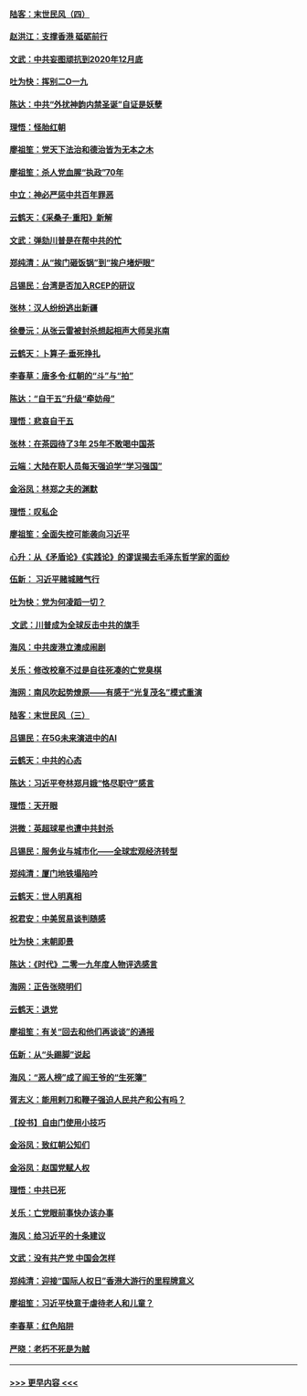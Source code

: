 #### [陆客：末世民风（四）](../pages/nsc993/n11749203.md?t=12280244) 
#### [赵洪江：支撑香港 砥砺前行](../pages/nsc993/n11748482.md?t=12280244) 
#### [文武：中共妄图顽抗到2020年12月底](../pages/nsc993/n11748446.md?t=12280244) 
#### [吐为快：挥别二O一九](../pages/nsc993/n11748411.md?t=12280244) 
#### [陈达：中共“外扰神韵内禁圣诞”自证是妖孽](../pages/nsc993/n11748226.md?t=12280244) 
#### [理悟：怪胎红朝](../pages/nsc993/n11748206.md?t=12280244) 
#### [廖祖笙：党天下法治和德治皆为无本之木](../pages/nsc993/n11748135.md?t=12280244) 
#### [廖祖笙：杀人党血腥“执政”70年](../pages/nsc993/n11745144.md?t=12280244) 
#### [中立：神必严惩中共百年罪恶](../pages/nsc993/n11744970.md?t=12280244) 
#### [云鹤天：《采桑子‧重阳》新解](../pages/nsc993/n11744948.md?t=12280244) 
#### [文武：弹劾川普是在帮中共的忙](../pages/nsc993/n11744758.md?t=12280244) 
#### [郑纯清：从“挨门砸饭锅”到“挨户堵炉眼”](../pages/nsc993/n11744745.md?t=12280244) 
#### [吕锡民：台湾是否加入RCEP的研议](../pages/nsc993/n11744701.md?t=12280244) 
#### [张林：汉人纷纷逃出新疆](../pages/nsc993/n11743530.md?t=12280244) 
#### [徐曼沅：从张云雷被封杀想起相声大师吴兆南](../pages/nsc993/n11741816.md?t=12280244) 
#### [云鹤天：卜算子‧垂死挣扎](../pages/nsc993/n11739956.md?t=12280244) 
#### [李春草：唐多令‧红朝的“斗”与“拍”](../pages/nsc993/n11739830.md?t=12280244) 
#### [陈达：“自干五”升级“牵妨母”](../pages/nsc993/n11739724.md?t=12280244) 
#### [理悟：悲哀自干五](../pages/nsc993/n11739547.md?t=12280244) 
#### [张林：在茶园待了3年 25年不敢喝中国茶](../pages/nsc993/n11739240.md?t=12280244) 
#### [云端：大陆在职人员每天强迫学“学习强国”](../pages/nsc993/n11738735.md?t=12280244) 
#### [金浴凤：林郑之夫的渊默](../pages/nsc993/n11737735.md?t=12280244) 
#### [理悟：叹私企](../pages/nsc993/n11737715.md?t=12280244) 
#### [廖祖笙：全面失控可能袭向习近平](../pages/nsc993/n11737704.md?t=12280244) 
#### [心升：从《矛盾论》《实践论》的谬误揭去毛泽东哲学家的面纱](../pages/nsc993/n11736962.md?t=12280244) 
#### [伍新： 习近平赌城赌气行](../pages/nsc993/n11736929.md?t=12280244) 
#### [吐为快：党为何凌蹈一切？](../pages/nsc993/n11736915.md?t=12280244) 
#### [ 文武：川普成为全球反击中共的旗手](../pages/nsc993/n11736882.md?t=12280244) 
#### [海风：中共废港立澳成闹剧](../pages/nsc993/n11735857.md?t=12280244) 
#### [关乐：修改校章不过是自往死凑的亡党臭棋](../pages/nsc993/n11735097.md?t=12280244) 
#### [海网：南风吹起势燎原——有感于“光复茂名”模式重演](../pages/nsc993/n11732308.md?t=12280244) 
#### [陆客：末世民风（三）](../pages/nsc993/n11732211.md?t=12280244) 
#### [吕锡民：在5G未来演进中的AI](../pages/nsc993/n11730010.md?t=12280244) 
#### [云鹤天：中共的心态](../pages/nsc993/n11729906.md?t=12280244) 
#### [陈达：习近平夸林郑月娥“恪尽职守”感言](../pages/nsc993/n11729881.md?t=12280244) 
#### [理悟：天开眼](../pages/nsc993/n11729699.md?t=12280244) 
#### [洪微：英超球星也遭中共封杀](../pages/nsc993/n11727243.md?t=12280244) 
#### [吕锡民：服务业与城市化——全球宏观经济转型](../pages/nsc993/n11725845.md?t=12280244) 
#### [郑纯清：厦门地铁塌陷吟](../pages/nsc993/n11725813.md?t=12280244) 
#### [云鹤天：世人明真相](../pages/nsc993/n11725621.md?t=12280244) 
#### [祝君安：中美贸易谈判随感](../pages/nsc993/n11725609.md?t=12280244) 
#### [吐为快：末朝即景](../pages/nsc993/n11723365.md?t=12280244) 
#### [陈达：《时代》二零一九年度人物评选感言](../pages/nsc993/n11723337.md?t=12280244) 
#### [海网：正告张晓明们](../pages/nsc993/n11723228.md?t=12280244) 
#### [云鹤天：退党](../pages/nsc993/n11723056.md?t=12280244) 
#### [廖祖笙：有关“回去和他们再谈谈”的通报](../pages/nsc993/n11722442.md?t=12280244) 
#### [伍新：从“头踢脚”说起](../pages/nsc993/n11722429.md?t=12280244) 
#### [海风：“恶人榜”成了阎王爷的“生死簿”](../pages/nsc993/n11722272.md?t=12280244) 
#### [胥志义：能用剌刀和鞭子强迫人民共产和公有吗？](../pages/nsc993/n11720569.md?t=12280244) 
#### [【投书】自由门使用小技巧](../pages/nsc993/n11720180.md?t=12280244) 
#### [金浴凤：致红朝公知们](../pages/nsc993/n11720563.md?t=12280244) 
#### [金浴凤：赵国党赋人权](../pages/nsc993/n11720533.md?t=12280244) 
#### [理悟：中共已死](../pages/nsc993/n11720233.md?t=12280244) 
#### [关乐：亡党眼前事快办该办事](../pages/nsc993/n11719160.md?t=12280244) 
#### [海风：给习近平的十条建议](../pages/nsc993/n11717616.md?t=12280244) 
#### [文武：没有共产党 中国会怎样](../pages/nsc993/n11717584.md?t=12280244) 
#### [郑纯清：迎接“国际人权日”香港大游行的里程牌意义](../pages/nsc993/n11717417.md?t=12280244) 
#### [廖祖笙：习近平快意于虐待老人和儿童？](../pages/nsc993/n11715313.md?t=12280244) 
#### [李春草：红色陷阱](../pages/nsc993/n11715029.md?t=12280244) 
#### [严晓：老朽不死是为贼](../pages/nsc993/n11712910.md?t=12280244) 

----
#### [ >>> 更早内容 <<< ](../indexes/nsc993-earlier.md)
